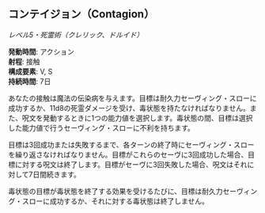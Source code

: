 ## コンテイジョン（Contagion）
*レベル5・死霊術（クレリック、ドルイド）*

**発動時間**: アクション  
**射程**: 接触  
**構成要素**: V, S  
**持続時間**: 7日

あなたの接触は魔法の伝染病を与えます。目標は耐久力セーヴィング・スローに成功するか、11d8の死霊ダメージを受け、毒状態を持たなければなりません。また、呪文を発動するときに1つの能力値を選択します。毒状態の間、目標は選択した能力値で行うセーヴィング・スローに不利を持ちます。

目標は3回成功または失敗するまで、各ターンの終了時にセーヴィング・スローを繰り返さなければなりません。目標がこれらのセーヴに3回成功した場合、目標に対する呪文は終了します。目標がセーヴに3回失敗した場合、呪文はそれに対して7日間続きます。

毒状態の目標が毒状態を終了する効果を受けるたびに、目標は耐久力セーヴィング・スローに成功するか、それに対する毒状態は終了しません。